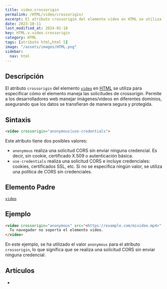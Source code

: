 ```yaml
---
title: video.crossorigin
permalink: /HTML/video/crossorigin/
excerpt: El atributo crossorigin del elemento video en HTML se utiliza para manejar solicitudes de crossorigin de manera segura.
date: 2023-10-11
last_modified_at: 2024-01-10
key: HTML.v.video.crossorigin
category: HTML
tags: [atributo html,html 5]
image: "/assets/images/HTML.png"
sidebar:
  nav: html
---
```


## Descripción


El atributo `crossorigin` del elemento [`video`](https://www.w3api.com/HTML/video/) en [HTML](https://www.manualweb.net/html/) se utiliza para especificar cómo el elemento maneja las solicitudes de crossorigin. Permite a los desarrolladores web manejar imágenes/videos en diferentes dominios, asegurando que los datos se transfieran de manera segura y protegida.


## Sintaxis


```html
<video crossorigin="anonymous|use-credentials">

```


Este atributo tiene dos posibles valores:

- `anonymous` realiza una solicitud CORS sin enviar ninguna credencial. Es decir, sin cookie, certificado X.509 o autenticación básica.
- `use-credentials` realiza una solicitud CORS e incluye credenciales: cookies, certificados SSL, etc. Si no se especifica ningún valor, se utiliza una política de CORS sin credenciales.

## Elemento Padre


[`video`](https://www.w3api.com/HTML/video/)


## Ejemplo


```html
<video crossorigin="anonymous" src="<https://example.com/mivideo.mp4>" controls>
  Tu navegador no soporta el elemento video.
</video>

```


En este ejemplo, se ha utilizado el valor `anonymous` para el atributo `crossorigin`, lo que significa que se realiza una solicitud CORS sin enviar ninguna credencial.


## Artículos

- 

